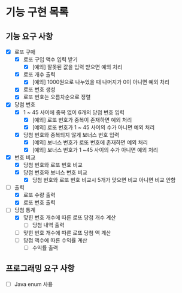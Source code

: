 # 기능 구현 목록

## 기능 요구 사항
- [x] 로또 구매
  - [x] 로또 구입 액수 입력 받기
    - [x] [예외] 잘못된 값을 입력 받으면 예외 처리
  - [x] 로또 개수 출력
    - [x] [예외] 1000원으로 나누었을 때 나머지가 0이 아니면 예외 처리
  - [x] 로또 번호 생성
  - [x] 로또 번호는 오름차순으로 정렬
- [x] 당첨 번호
  - [x] 1 ~ 45 사이에 중복 없이 6개의 당첨 번호 입력
    - [x] [예외] 로또 번호가 중복이 존재하면 예외 처리
    - [X] [예외] 로또 번호가 1 ~ 45 사이의 수가 아니면 예외 처리
  - [x] 당첨 번호와 중복되지 않게 보너스 번호 입력
    - [x] [예외] 보너스 번호가 로또 번호에 존재하면 예외 처리
    - [x] [예외] 보너스 번호가 1 ~45 사이의 수가 아니면 예외 처리
- [x] 번호 비교
  - [x] 당첨 번호와 로또 번호 비교
  - [x] 당첨 번호와 보너스 번호 비교
    - [x] 당첨 번호와 로또 번호 비교시 5개가 맞으면 비교 아니면 비교 안함
- [ ] 출력
  - [x] 로또 수량 출력
  - [x] 로또 번호 출력
- [ ] 당첨 통계
  - [x] 맞힌 번호 개수에 따른 로또 당첨 개수 계산
    - [ ] 당첨 내역 출력
  - [ ] 맞힌 번호 개수에 따른 로또 당첨 액 계산
  - [ ] 당첨 액수에 따른 수익률 계산
    - [ ] 수익률 출력

## 프로그래밍 요구 사항
- [ ] Java enum 사용
